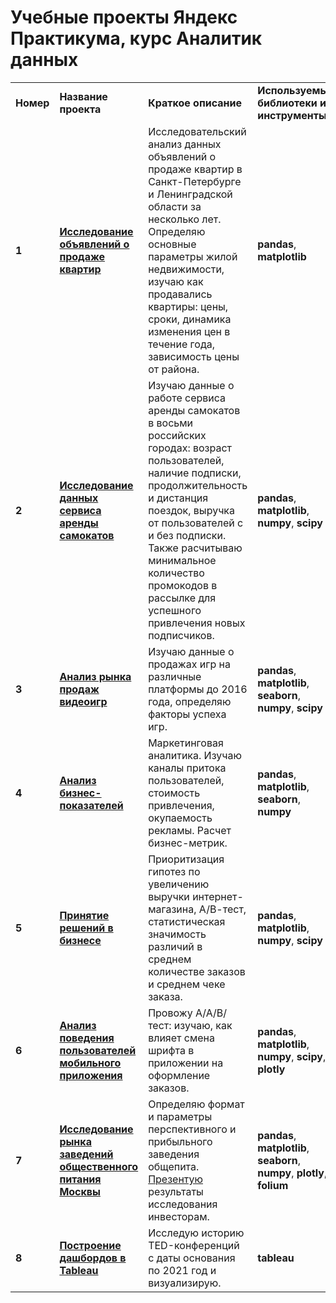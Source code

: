 # Учебные проекты Яндекс Практикума, курс Аналитик данных

<table>
<tr>
<td><b>Номер</b></td>
<td><b>Название проекта</b></td>
<td><b>Краткое описание</b></td>
<td><b>Используемые библиотеки и инструменты</b></td>
<tr>
<td><b>1</b></td>
<td><a href="https://github.com/ferrochelatase/da/blob/main/project_1_real_estate_clear.ipynb" target="_blank"><b>Исследование объявлений о продаже квартир</b></a></td>
<td>Исследовательский анализ данных объявлений о продаже квартир в Санкт-Петербурге и Ленинградской области за несколько лет. Определяю основные параметры жилой недвижимости, изучаю как продавались квартиры: цены, сроки, динамика изменения цен в течение года, зависимость цены от района. </td>
<td><b>pandas</b>, <b>matplotlib</b> </td>
<tr>
<td> <b>2</b></td>
<td><a href="https://github.com/ferrochelatase/da/blob/main/project_2_stat_clear.ipynb" target="_blank"><b>Исследование данных сервиса аренды самокатов</b></a></td>
<td>Изучаю данные о работе сервиса аренды самокатов в восьми российских городах: возраст пользователей, наличие подписки, продолжительность и дистанция поездок, выручка от пользователей с и без подписки. Также расчитываю минимальное количество промокодов в рассылке для успешного привлечения новых подписчиков. </td>
<td><b>pandas</b>, <b>matplotlib</b>, <b>numpy</b>, <b>scipy</b> </td>
<tr>
<td> <b>3</b></td>
<td><a href="https://github.com/ferrochelatase/da/blob/main/project_3_comp_clear.ipynb" target="_blank"><b>Анализ рынка продаж видеоигр</b></a></td>
<td>Изучаю данные о продажах игр на различные платформы до 2016 года, определяю факторы успеха игр.</td>
<td><b>pandas</b>, <b>matplotlib</b>, <b>seaborn</b>, <b>numpy</b>, <b>scipy</b> </td>
<tr>
<td> <b>4</b></td>
<td><a href="https://github.com/ferrochelatase/da/blob/main/project_4_business_metrics.ipynb" target="_blank"><b>Анализ бизнес-показателей</b></td>
<td>Маркетинговая аналитика. Изучаю каналы притока пользователей, стоимость привлечения, окупаемость рекламы. Расчет бизнес-метрик.</td>
<td><b>pandas</b>, <b>matplotlib</b>, <b>seaborn</b>, <b>numpy</b></td>
<tr>
<td> <b>5</b></td>
<td><a href="https://github.com/ferrochelatase/da/blob/main/project_5_business_decisions_AB_tests.ipynb" target="_blank"><b>Принятие решений в бизнесе</b></a></td>
<td>Приоритизация гипотез по увеличению выручки интернет-магазина, А/В-тест, статистическая значимость различий в среднем количестве заказов и среднем чеке заказа.</td>
<td><b>pandas</b>, <b>matplotlib</b>, <b>numpy</b>, <b>scipy</b> </td>
<tr>
<td> <b>6</b></td>
<td><a href="https://github.com/ferrochelatase/da/blob/main/project_6_comp_2_AAB_test.ipynb" target="_blank"><b>Анализ поведения пользователей мобильного приложения</b></a></td>
<td>Провожу А/А/В/тест: изучаю, как влияет смена шрифта в приложении на оформление заказов.</td>
<td><b>pandas</b>, <b>matplotlib</b>, <b>numpy</b>, <b>scipy</b>, <b>plotly</b> </td>
<tr>
<td> <b>7</b></td>
<td><a href="https://github.com/ferrochelatase/da/blob/main/project_7_visualisation_geo.ipynb" target="_blank"><b>Исследование рынка заведений общественного питания Москвы</b></a></td>
<td>Определяю формат и параметры перспективного и прибыльного заведения общепита. <a href="https://github.com/ferrochelatase/da/blob/main/%D0%98%D1%81%D1%81%D0%BB%D0%B5%D0%B4%D0%BE%D0%B2%D0%B0%D0%BD%D0%B8%D0%B5%20%D1%80%D1%8B%D0%BD%D0%BA%D0%B0%20%D0%B7%D0%B0%D0%B2%D0%B5%D0%B4%D0%B5%D0%BD%D0%B8%D0%B9%20%D0%BE%D0%B1%D1%89%D0%B5%D1%81%D1%82%D0%B2%D0%B5%D0%BD%D0%BD%D0%BE%D0%B3%D0%BE%20%D0%BF%D0%B8%D1%82%D0%B0%D0%BD%D0%B8%D1%8F%20%D0%9C%D0%BE%D1%81%D0%BA%D0%B2%D1%8B/project_7_visualisation_presentation.pdf" target="_blank">Презентую</a> результаты исследования инвесторам. </td>
<td><b>pandas</b>, <b>matplotlib</b>, <b>seaborn</b>, <b>numpy</b>, <b>plotly</b>, <b>folium</b> </td>
<tr>
<td> <b>8</b></td>
<td><a href="https://github.com/ferrochelatase/da/blob/main/project_8_tableau.ipynb" target="_blank"><b>Построение дашбордов в Tableau</b></a></td>
<td>Исследую историю TED-конференций с даты основания по 2021 год и визуализирую.</td>
<td><b>tableau</b></td>
</table>
<br/><br/>
